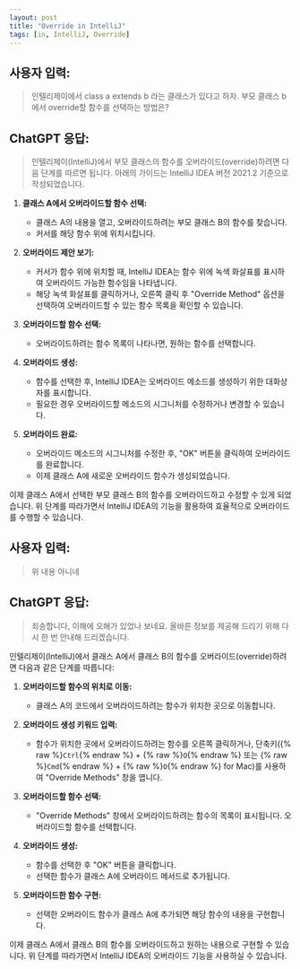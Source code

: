 ```yaml
---
layout: post
title: "Override in IntelliJ"
tags: [in, IntelliJ, Override]
---
```


## 사용자 입력:
> 인텔리제이에서 class a extends b 라는 클래스가 있다고 하자. 부모 클래스 b에서 override할 함수를 선택하는 방법은?

## ChatGPT 응답:
> 인텔리제이(IntelliJ)에서 부모 클래스의 함수를 오버라이드(override)하려면 다음 단계를 따르면 됩니다. 아래의 가이드는 IntelliJ IDEA 버전 2021.2 기준으로 작성되었습니다.

1. **클래스 A에서 오버라이드할 함수 선택:**
   - 클래스 A의 내용을 열고, 오버라이드하려는 부모 클래스 B의 함수를 찾습니다.
   - 커서를 해당 함수 위에 위치시킵니다.

2. **오버라이드 제안 보기:**
   - 커서가 함수 위에 위치할 때, IntelliJ IDEA는 함수 위에 녹색 화살표를 표시하여 오버라이드 가능한 함수임을 나타냅니다.
   - 해당 녹색 화살표를 클릭하거나, 오른쪽 클릭 후 "Override Method" 옵션을 선택하여 오버라이드할 수 있는 함수 목록을 확인할 수 있습니다.

3. **오버라이드할 함수 선택:**
   - 오버라이드하려는 함수 목록이 나타나면, 원하는 함수를 선택합니다.

4. **오버라이드 생성:**
   - 함수를 선택한 후, IntelliJ IDEA는 오버라이드 메소드를 생성하기 위한 대화상자를 표시합니다.
   - 필요한 경우 오버라이드할 메소드의 시그니처를 수정하거나 변경할 수 있습니다.

5. **오버라이드 완료:**
   - 오버라이드 메소드의 시그니처를 수정한 후, "OK" 버튼을 클릭하여 오버라이드를 완료합니다.
   - 이제 클래스 A에 새로운 오버라이드 함수가 생성되었습니다.

이제 클래스 A에서 선택한 부모 클래스 B의 함수를 오버라이드하고 수정할 수 있게 되었습니다. 위 단계를 따라가면서 IntelliJ IDEA의 기능을 활용하여 효율적으로 오버라이드를 수행할 수 있습니다.

## 사용자 입력:
> 위 내용 아니네

## ChatGPT 응답:
> 죄송합니다, 이해에 오해가 있었나 보네요. 올바른 정보를 제공해 드리기 위해 다시 한 번 안내해 드리겠습니다.

인텔리제이(IntelliJ)에서 클래스 A에서 클래스 B의 함수를 오버라이드(override)하려면 다음과 같은 단계를 따릅니다:

1. **오버라이드할 함수의 위치로 이동:**
   - 클래스 A의 코드에서 오버라이드하려는 함수가 위치한 곳으로 이동합니다.

2. **오버라이드 생성 키워드 입력:**
   - 함수가 위치한 곳에서 오버라이드하려는 함수를 오른쪽 클릭하거나, 단축키({% raw %}`Ctrl`{% endraw %} + {% raw %}`O`{% endraw %} 또는 {% raw %}`Cmd`{% endraw %} + {% raw %}`O`{% endraw %} for Mac)를 사용하여 "Override Methods" 창을 엽니다.

3. **오버라이드할 함수 선택:**
   - "Override Methods" 창에서 오버라이드하려는 함수의 목록이 표시됩니다. 오버라이드할 함수를 선택합니다.

4. **오버라이드 생성:**
   - 함수를 선택한 후 "OK" 버튼을 클릭합니다.
   - 선택한 함수가 클래스 A에 오버라이드 메서드로 추가됩니다.

5. **오버라이드한 함수 구현:**
   - 선택한 오버라이드 함수가 클래스 A에 추가되면 해당 함수의 내용을 구현합니다.

이제 클래스 A에서 클래스 B의 함수를 오버라이드하고 원하는 내용으로 구현할 수 있습니다. 위 단계를 따라가면서 IntelliJ IDEA의 오버라이드 기능을 사용하실 수 있습니다.


